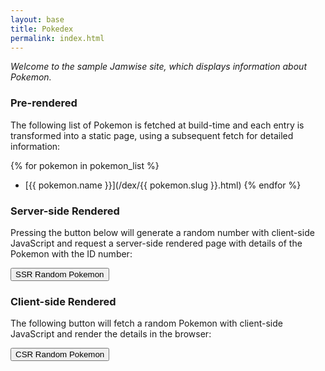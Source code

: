 ```yaml
---
layout: base
title: Pokedex
permalink: index.html
---
```

*Welcome to the sample Jamwise site, which displays information about Pokemon.*

### Pre-rendered

The following list of Pokemon is fetched at build-time and each entry is transformed into a static page, using a subsequent fetch for detailed information:

{% for pokemon in pokemon_list %}
- [{{ pokemon.name }}](/dex/{{ pokemon.slug }}.html)
{% endfor %}

### Server-side Rendered

Pressing the button below will generate a random number with client-side JavaScript and request a server-side rendered page with details of the Pokemon with the ID number:

<button id="ssr-pokemon">SSR Random Pokemon</button>

<script>
document.getElementById('ssr-pokemon').addEventListener('click', async () => {
  const id = Math.floor(Math.random() * 999) + 1;
  window.location.href = `/serverless/pokemon_details.md?id=${id}`;
});
</script>

### Client-side Rendered

The following button will fetch a random Pokemon with client-side JavaScript and render the details in the browser:

<button id="csr-pokemon">CSR Random Pokemon</button>

<div id="pokemon-details" style="display: none;">
  <h4 id="pokemon-name"></h4>
  <img id="pokemon-image" src="" alt="Client-side rendered Pokemon image">
</div>

<script>
document.getElementById('csr-pokemon').addEventListener('click', async () => {
  const id = Math.floor(Math.random() * 999) + 1;
  const response = await fetch(`/serverless/fetch_details.py?id=${id}`);
  const pokemon = await response.json();
  document.getElementById('pokemon-name').textContent = pokemon.name;
  document.getElementById('pokemon-image').src = pokemon.image;
  document.getElementById('pokemon-details').style.display = 'block';
});
</script>
